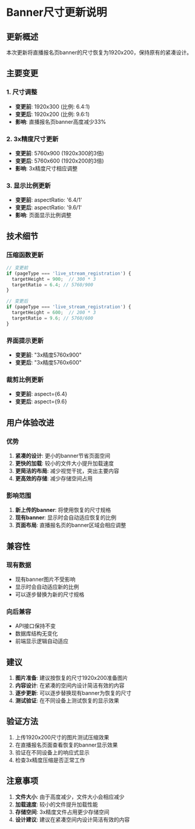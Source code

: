 # Banner尺寸更新说明

## 更新概述

本次更新将直播报名页banner的尺寸恢复为1920x200，保持原有的紧凑设计。

## 主要变更

### 1. 尺寸调整
- **变更前**: 1920x300 (比例: 6.4:1)
- **变更后**: 1920x200 (比例: 9.6:1)
- **影响**: 直播报名页banner高度减少33%

### 2. 3x精度尺寸更新
- **变更前**: 5760x900 (1920x300的3倍)
- **变更后**: 5760x600 (1920x200的3倍)
- **影响**: 3x精度尺寸相应调整

### 3. 显示比例更新
- **变更前**: aspectRatio: '6.4/1'
- **变更后**: aspectRatio: '9.6/1'
- **影响**: 页面显示比例调整

## 技术细节

### 压缩函数更新
```javascript
// 变更前
if (pageType === 'live_stream_registration') {
  targetHeight = 900;  // 300 * 3
  targetRatio = 6.4; // 5760/900
}

// 变更后
if (pageType === 'live_stream_registration') {
  targetHeight = 600;  // 200 * 3
  targetRatio = 9.6; // 5760/600
}
```

### 界面提示更新
- **变更前**: "3x精度5760x900"
- **变更后**: "3x精度5760x600"

### 裁剪比例更新
- **变更前**: aspect={6.4}
- **变更后**: aspect={9.6}

## 用户体验改进

### 优势
1. **紧凑的设计**: 更小的banner节省页面空间
2. **更快的加载**: 较小的文件大小提升加载速度
3. **更简洁的布局**: 减少视觉干扰，突出主要内容
4. **更高效的存储**: 减少存储空间占用

### 影响范围
1. **新上传的banner**: 将使用恢复的尺寸规格
2. **现有banner**: 显示时会自动适应恢复的比例
3. **页面布局**: 直播报名页的banner区域会相应调整

## 兼容性

### 现有数据
- 现有banner图片不受影响
- 显示时会自动适应新的比例
- 可以逐步替换为新的尺寸规格

### 向后兼容
- API接口保持不变
- 数据库结构无变化
- 前端显示逻辑自动适应

## 建议

1. **图片准备**: 建议按恢复的尺寸1920x200准备图片
2. **内容设计**: 在紧凑的空间内设计简洁有效的内容
3. **逐步更新**: 可以逐步替换现有banner为恢复的尺寸
4. **测试验证**: 在不同设备上测试恢复的显示效果

## 验证方法

1. 上传1920x200尺寸的图片测试压缩效果
2. 在直播报名页面查看恢复的banner显示效果
3. 验证在不同设备上的响应式显示
4. 检查3x精度压缩是否正常工作

## 注意事项

1. **文件大小**: 由于高度减少，文件大小会相应减少
2. **加载速度**: 较小的文件提升加载性能
3. **存储空间**: 3x精度文件占用更少存储空间
4. **设计建议**: 建议在紧凑空间内设计简洁有效的内容 